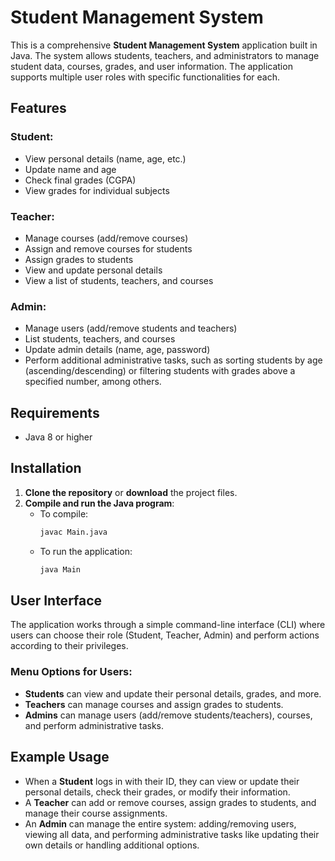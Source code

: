# Student Management System

This is a comprehensive **Student Management System** application built in Java. The system allows students, teachers, and administrators to manage student data, courses, grades, and user information. The application supports multiple user roles with specific functionalities for each.

## Features

### Student:
- View personal details (name, age, etc.)
- Update name and age
- Check final grades (CGPA)
- View grades for individual subjects

### Teacher:
- Manage courses (add/remove courses)
- Assign and remove courses for students
- Assign grades to students
- View and update personal details
- View a list of students, teachers, and courses

### Admin:
- Manage users (add/remove students and teachers)
- List students, teachers, and courses
- Update admin details (name, age, password)
- Perform additional administrative tasks, such as sorting students by age (ascending/descending) or filtering students with grades above a specified number, among others.

## Requirements
- Java 8 or higher

## Installation

1. **Clone the repository** or **download** the project files.
2. **Compile and run the Java program**:
    - To compile:
      ```bash
      javac Main.java
      ```
    - To run the application:
      ```bash
      java Main
      ```

## User Interface

The application works through a simple command-line interface (CLI) where users can choose their role (Student, Teacher, Admin) and perform actions according to their privileges.

### Menu Options for Users:
- **Students** can view and update their personal details, grades, and more.
- **Teachers** can manage courses and assign grades to students.
- **Admins** can manage users (add/remove students/teachers), courses, and perform administrative tasks.

## Example Usage

- When a **Student** logs in with their ID, they can view or update their personal details, check their grades, or modify their information.
- A **Teacher** can add or remove courses, assign grades to students, and manage their course assignments.
- An **Admin** can manage the entire system: adding/removing users, viewing all data, and performing administrative tasks like updating their own details or handling additional options.

